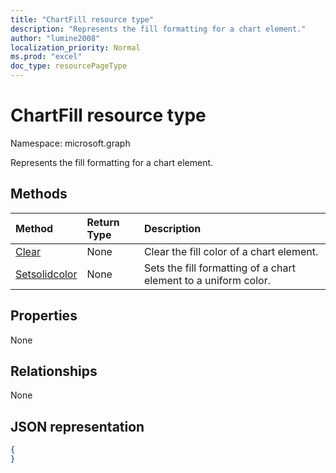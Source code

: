 ```yaml
---
title: "ChartFill resource type"
description: "Represents the fill formatting for a chart element."
author: "lumine2008"
localization_priority: Normal
ms.prod: "excel"
doc_type: resourcePageType
---
```


# ChartFill resource type

Namespace: microsoft.graph

Represents the fill formatting for a chart element.


## Methods

| Method		   | Return Type	|Description|
|:---------------|:--------|:----------|
|[Clear](../api/chartfill-clear.md)|None|Clear the fill color of a chart element.|
|[Setsolidcolor](../api/chartfill-setsolidcolor.md)|None|Sets the fill formatting of a chart element to a uniform color.|

## Properties
None

## Relationships
None


## JSON representation

<!--{
  "blockType": "resource",
  "optionalProperties": [],
  "baseType": "microsoft.graph.entity",
  "@odata.type": "microsoft.graph.workbookChartFill"
}-->

```json
{
}
```


<!-- uuid: 8fcb5dbc-d5aa-4681-8e31-b001d5168d79
2015-10-25 14:57:30 UTC -->
<!-- {
  "type": "#page.annotation",
  "description": "ChartFill resource",
  "keywords": "",
  "section": "documentation",
  "tocPath": ""
}-->
